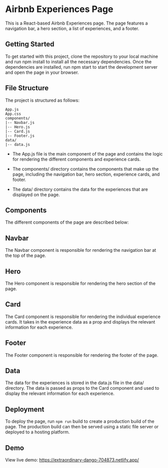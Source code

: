 
# Airbnb Experiences Page

This is a React-based Airbnb Experiences page. The page features a navigation bar, a hero section, a list of experiences, and a footer.

## Getting Started

To get started with this project, clone the repository to your local machine and run npm install to install all the necessary dependencies. Once the dependencies are installed, run npm start to start the development server and open the page in your browser.

## File Structure

The project is structured as follows:

```
App.js
App.css
components/
|-- Navbar.js
|-- Hero.js
|-- Card.js
|-- Footer.js
data/
|-- data.js
```
- The App.js file is the main component of the page and contains the logic for rendering the different components and experience cards.

- The components/ directory contains the components that make up the page, including the navigation bar, hero section, experience cards, and footer.

- The data/ directory contains the data for the experiences that are displayed on the page.

## Components
The different components of the page are described below:

## Navbar
The Navbar component is responsible for rendering the navigation bar at the top of the page.

## Hero
The Hero component is responsible for rendering the hero section of the page.

## Card
The Card component is responsible for rendering the individual experience cards. It takes in the experience data as a prop and displays the relevant information for each experience.

## Footer
The Footer component is responsible for rendering the footer of the page.

## Data
The data for the experiences is stored in the data.js file in the data/ directory. The data is passed as props to the Card component and used to display the relevant information for each experience.

## Deployment
To deploy the page, run `npm run` build to create a production build of the page. The production build can then be served using a static file server or deployed to a hosting platform.

## Demo
View live demo: https://extraordinary-dango-704873.netlify.app/
